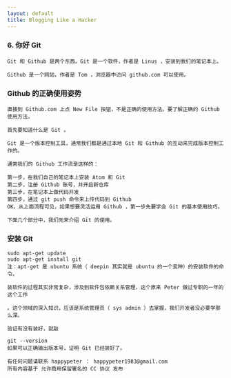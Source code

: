 ```yaml
---
layout: default
title: Blogging Like a Hacker
---
```



###   6. 你好 Git

    Git 和 Github 是两个东西。Git 是一个软件，作者是 Linus ，安装到我们的笔记本上。

    Github 是一个网站，作者是 Tom ，浏览器中访问 github.com 可以使用。

###  Github 的正确使用姿势

    直接到 Github.com 上点 New File 按钮，不是正确的使用方法。要了解正确的 Github 使用方法，

    首先要知道什么是 Git 。

    Git 是一个版本控制工具，通常我们都是通过本地 Git 和 Github 的互动来完成版本控制工作的。

    通常我们的 Github 工作流是这样的：

    第一步，在我们自己的笔记本上安装 Atom 和 Git
    第二步，注册 Github 账号，并开启新仓库
    第三步，在笔记本上做代码开发
    第四步，通过 git push 命令来上传代码到 Github
    OK，从上面流程可见，如果想要灵活运用 Github ，第一步先要学会 Git 的基本使用技巧。

    下面几个部分中，我们先来介绍 Git 的使用。

###  安装 Git

    sudo apt-get update
    sudo apt-get install git
    注：apt-get 是 ubuntu 系统（ deepin 其实就是 ubuntu 的一个变种）的安装软件的命令。

    装软件的过程其实非常复杂，涉及到软件包依赖关系管理，这个原来 Peter 做过专职的一年的这个工作

    。这个领域的深入知识，应该是系统管理员（ sys admin ）去掌握，我们开发者没必要学那么深。

    验证有没有装好，就敲

    git --version
    如果可以正确输出版本号，证明 Git 已经装好了。

    有任何问题请联系 happypeter ： happypeter1983@gmail.com
    所有内容基于 允许商用保留署名的 CC 协议 发布
